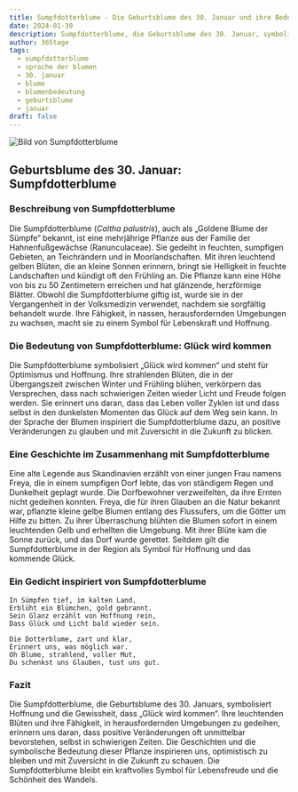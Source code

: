 ```yaml
---
title: Sumpfdotterblume - Die Geburtsblume des 30. Januar und ihre Bedeutung
date: 2024-01-30
description: Sumpfdotterblume, die Geburtsblume des 30. Januar, symbolisiert Glück wird kommen. Erfahre mehr über ihre Geschichte, Bedeutung und Symbolik in der Sprache der Blumen.
author: 365tage
tags:
  - sumpfdotterblume
  - sprache der blumen
  - 30. januar
  - blume
  - blumenbedeutung
  - geburtsblume
  - januar
draft: false
---
```


![Bild von Sumpfdotterblume](https://cdn.pixabay.com/photo/2018/04/17/15/09/caltha-palustris-3327710_1280.jpg#center)


## Geburtsblume des 30. Januar: Sumpfdotterblume

### Beschreibung von Sumpfdotterblume

Die Sumpfdotterblume (_Caltha palustris_), auch als „Goldene Blume der Sümpfe“ bekannt, ist eine mehrjährige Pflanze aus der Familie der Hahnenfußgewächse (Ranunculaceae). Sie gedeiht in feuchten, sumpfigen Gebieten, an Teichrändern und in Moorlandschaften. Mit ihren leuchtend gelben Blüten, die an kleine Sonnen erinnern, bringt sie Helligkeit in feuchte Landschaften und kündigt oft den Frühling an. Die Pflanze kann eine Höhe von bis zu 50 Zentimetern erreichen und hat glänzende, herzförmige Blätter. Obwohl die Sumpfdotterblume giftig ist, wurde sie in der Vergangenheit in der Volksmedizin verwendet, nachdem sie sorgfältig behandelt wurde. Ihre Fähigkeit, in nassen, herausfordernden Umgebungen zu wachsen, macht sie zu einem Symbol für Lebenskraft und Hoffnung.

### Die Bedeutung von Sumpfdotterblume: Glück wird kommen

Die Sumpfdotterblume symbolisiert „Glück wird kommen“ und steht für Optimismus und Hoffnung. Ihre strahlenden Blüten, die in der Übergangszeit zwischen Winter und Frühling blühen, verkörpern das Versprechen, dass nach schwierigen Zeiten wieder Licht und Freude folgen werden. Sie erinnert uns daran, dass das Leben voller Zyklen ist und dass selbst in den dunkelsten Momenten das Glück auf dem Weg sein kann. In der Sprache der Blumen inspiriert die Sumpfdotterblume dazu, an positive Veränderungen zu glauben und mit Zuversicht in die Zukunft zu blicken.

### Eine Geschichte im Zusammenhang mit Sumpfdotterblume

Eine alte Legende aus Skandinavien erzählt von einer jungen Frau namens Freya, die in einem sumpfigen Dorf lebte, das von ständigem Regen und Dunkelheit geplagt wurde. Die Dorfbewohner verzweifelten, da ihre Ernten nicht gedeihen konnten. Freya, die für ihren Glauben an die Natur bekannt war, pflanzte kleine gelbe Blumen entlang des Flussufers, um die Götter um Hilfe zu bitten. Zu ihrer Überraschung blühten die Blumen sofort in einem leuchtenden Gelb und erhellten die Umgebung. Mit ihrer Blüte kam die Sonne zurück, und das Dorf wurde gerettet. Seitdem gilt die Sumpfdotterblume in der Region als Symbol für Hoffnung und das kommende Glück.

### Ein Gedicht inspiriert von Sumpfdotterblume

```
In Sümpfen tief, im kalten Land,  
Erblüht ein Blümchen, gold gebrannt.  
Sein Glanz erzählt von Hoffnung rein,  
Dass Glück und Licht bald wieder sein.  

Die Dotterblume, zart und klar,  
Erinnert uns, was möglich war.  
Oh Blume, strahlend, voller Mut,  
Du schenkst uns Glauben, tust uns gut.  
```

### Fazit

Die Sumpfdotterblume, die Geburtsblume des 30. Januars, symbolisiert Hoffnung und die Gewissheit, dass „Glück wird kommen“. Ihre leuchtenden Blüten und ihre Fähigkeit, in herausfordernden Umgebungen zu gedeihen, erinnern uns daran, dass positive Veränderungen oft unmittelbar bevorstehen, selbst in schwierigen Zeiten. Die Geschichten und die symbolische Bedeutung dieser Pflanze inspirieren uns, optimistisch zu bleiben und mit Zuversicht in die Zukunft zu schauen. Die Sumpfdotterblume bleibt ein kraftvolles Symbol für Lebensfreude und die Schönheit des Wandels.